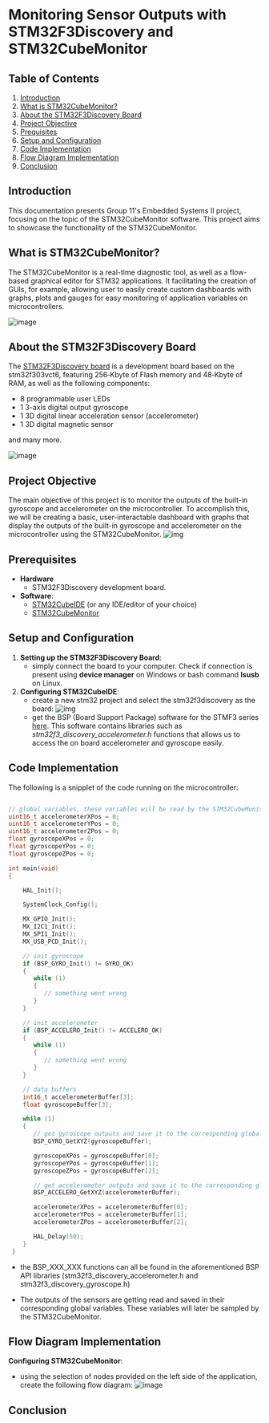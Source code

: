 # Monitoring Sensor Outputs with STM32F3Discovery and STM32CubeMonitor

## Table of Contents
1. [Introduction](#introduction)
2. [What is STM32CubeMonitor?](#what-is-stm32cubemonitor)
3. [About the STM32F3Discovery Board](#about-the-stm32f3discovery-board)
4. [Project Objective](#project-objective)
5. [Prequisites](#prerequisites)
6. [Setup and Configuration](#setup-and-configuration) 
7. [Code Implementation](#code-implementation)
8. [Flow Diagram Implementation](#flow-diagram-implementation)
9. [Conclusion](#conclusion)

## Introduction
This documentation presents Group 11's Embedded Systems II project, focusing on the topic of the STM32CubeMonitor software. This project aims to showcase the functionality of the STM32CubeMonitor.


## What is STM32CubeMonitor?
The STM32CubeMonitor is a real-time diagnostic tool, as well as a flow-based graphical editor for STM32 applications. It facilitating the creation of GUIs, for example, allowing user to easily create custom dashboards with graphs, plots and gauges for easy monitoring of application variables on microcontrollers.

![image](img/cube.jpeg)

## About the STM32F3Discovery Board
The [STM32F3Discovery board](https://www.st.com/en/evaluation-tools/stm32f3discovery.html) is a development board based on the stm32f303vct6, featuring 256‑Kbyte of Flash memory and 48‑Kbyte of RAM, as well as the following components: 

- 8 programmable user LEDs
- 1 3-axis digital output gyroscope
- 1 3D digital linear acceleration sensor (accelerometer)
- 1 3D digital magnetic sensor

and many more.

![image](img/image.jpg)


## Project Objective
The main objective of this project is to monitor the outputs of the built-in gyroscope and accelerometer on the microcontroller.
To accomplish this, we will be creating a basic, user-interactable dashboard with graphs that display the outputs of the built-in gyroscope and accelerometer on the microcontroller using the STM32CubeMonitor. 
![img](img/Screenshot%202023-12-28%20022826.png)

## Prerequisites
- **Hardware**
   - STM32F3Discovery development board.
- **Software**: 
   - [STM32CubeIDE](https://www.st.com/en/development-tools/stm32cubeide.html) (or any IDE/editor of your choice)
   - [STM32CubeMonitor](https://www.st.com/en/development-tools/stm32cubemonitor.html)

## Setup and Configuration
1. **Setting up the STM32F3Discovery Board**:
   - simply connect the board to your computer. Check if connection is present using **device manager** on Windows or bash command **lsusb** on Linux.
2. **Configuring STM32CubeIDE**:
   - create a new stm32 project and select the stm32f3discovery as the board:
   ![img](img/Screenshot%202023-12-28%20030556.png)
   - get the BSP (Board Support Package) software for the STMF3 series [here](https://www.st.com/en/embedded-software/stm32cubef3.html). This software contains libraries such as _stm32f3_discovery_accelerometer.h_ functions that allows us to access the on board accelerometer and gyroscope easily.

## Code Implementation
The following is a snipplet of the code running on the microcontroller:
  
  ```c

  // global variables, these variables will be read by the STM32CubeMonitor
  uint16_t accelerometerXPos = 0;
  uint16_t accelerometerYPos = 0;
  uint16_t accelerometerZPos = 0;
  float gyroscopeXPos = 0;
  float gyroscopeYPos = 0;
  float gyroscopeZPos = 0;

  int main(void)
  {

      HAL_Init();

      SystemClock_Config();

      MX_GPIO_Init();
      MX_I2C1_Init();
      MX_SPI1_Init();
      MX_USB_PCD_Init();

      // init gyroscope
      if (BSP_GYRO_Init() != GYRO_OK)
      {
         while (1)
         {
            // something went wrong
         }
      }

      // init accelerometer
      if (BSP_ACCELERO_Init() != ACCELERO_OK)
      {
         while (1)
         {
            // something went wrong
         }
      }

      // data buffers
      int16_t accelerometerBuffer[3];
      float gyroscopeBuffer[3];

      while (1)
      {
         // get gyroscope outputs and save it to the corresponding global variables
         BSP_GYRO_GetXYZ(gyroscopeBuffer);

         gyroscopeXPos = gyroscopeBuffer[0];
         gyroscopeYPos = gyroscopeBuffer[1];
         gyroscopeZPos = gyroscopeBuffer[2];

         // get accelerometer outputs and save it to the corresponding global variables
         BSP_ACCELERO_GetXYZ(accelerometerBuffer);

         accelerometerXPos = accelerometerBuffer[0];
         accelerometerYPos = accelerometerBuffer[1];
         accelerometerZPos = accelerometerBuffer[2];

         HAL_Delay(50);
      }
   }
  ```
  - the BSP_XXX_XXX functions can all be found in the aforementioned BSP API libraries (stm32f3_discovery_accelerometer.h and stm32f3_discovery_gyroscope.h)

  - The outputs of the sensors are getting read and saved in their corresponding global variables. These variables will later be sampled by the STM32CubeMonitor.

## Flow Diagram Implementation
**Configuring STM32CubeMonitor**:
   - using the selection of nodes provided on the left side of the application, create the following flow diagram:
   ![image](img/cubeflow.png)

## Conclusion